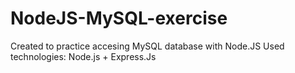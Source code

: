 # NodeJS-MySQL-exercise
Created to practice accesing MySQL database with Node.JS
Used technologies: Node.js + Express.Js
